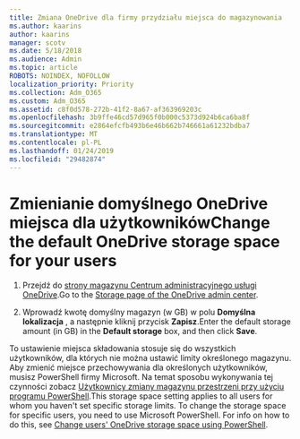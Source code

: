 ```yaml
---
title: Zmiana OneDrive dla firmy przydziału miejsca do magazynowania
ms.author: kaarins
author: kaarins
manager: scotv
ms.date: 5/18/2018
ms.audience: Admin
ms.topic: article
ROBOTS: NOINDEX, NOFOLLOW
localization_priority: Priority
ms.collection: Adm_O365
ms.custom: Adm_O365
ms.assetid: c8f0d578-272b-41f2-8a67-af363969203c
ms.openlocfilehash: 3b9ffe46cd57d965f0b000c5373d924b6ca6ba8f
ms.sourcegitcommit: e2864efcfb493b6e46b662b746661a61232bdba7
ms.translationtype: MT
ms.contentlocale: pl-PL
ms.lasthandoff: 01/24/2019
ms.locfileid: "29482874"
---
```

# <a name="change-the-default-onedrive-storage-space-for-your-users"></a><span data-ttu-id="033f2-102">Zmienianie domyślnego OneDrive miejsca dla użytkowników</span><span class="sxs-lookup"><span data-stu-id="033f2-102">Change the default OneDrive storage space for your users</span></span>

1. <span data-ttu-id="033f2-103">Przejdź do [strony magazynu Centrum administracyjnego usługi OneDrive](https://admin.onedrive.com/?v=StorageSettings).</span><span class="sxs-lookup"><span data-stu-id="033f2-103">Go to the [Storage page of the OneDrive admin center](https://admin.onedrive.com/?v=StorageSettings).</span></span>
    
2. <span data-ttu-id="033f2-104">Wprowadź kwotę domyślny magazyn (w GB) w polu **Domyślna lokalizacja** , a następnie kliknij przycisk **Zapisz**.</span><span class="sxs-lookup"><span data-stu-id="033f2-104">Enter the default storage amount (in GB) in the **Default storage** box, and then click **Save**.</span></span>
    
<span data-ttu-id="033f2-p101">To ustawienie miejsca składowania stosuje się do wszystkich użytkowników, dla których nie można ustawić limity określonego magazynu. Aby zmienić miejsce przechowywania dla określonych użytkowników, musisz PowerShell firmy Microsoft. Na temat sposobu wykonywania tej czynności zobacz [Użytkownicy zmiany magazynu przestrzeni przy użyciu programu PowerShell](https://go.microsoft.com/fwlink/?linkid=866402).</span><span class="sxs-lookup"><span data-stu-id="033f2-p101">This storage space setting applies to all users for whom you haven't set specific storage limits. To change the storage space for specific users, you need to use Microsoft PowerShell. For info on how to do this, see [Change users' OneDrive storage space using PowerShell](https://go.microsoft.com/fwlink/?linkid=866402).</span></span>
  

